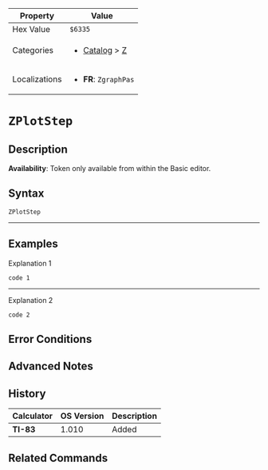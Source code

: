 | Property      | Value |
|---------------|-------|
| Hex Value     | `$6335`|
| Categories    | <ul><li>[Catalog](../categories/Catalog.md) > [Z](../categories/Catalog.md#Z)</li></ul> |
| Localizations | <ul><li><b>FR</b>: `ZgraphPas`</li></ul> |

# `ZPlotStep`

## Description



<b>Availability</b>: Token only available from within the Basic editor.

## Syntax
`ZPlotStep`

<hr>

## Examples

Explanation 1
```ti-basic
code 1
```
---
Explanation 2
```ti-basic
code 2
```

## Error Conditions


## Advanced Notes


## History
| Calculator | OS Version | Description |
|------------|------------|-------------|
| <b>TI-83</b> | 1.010 | Added

## Related Commands

    